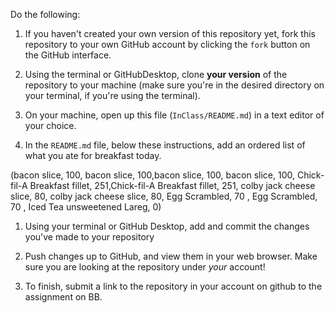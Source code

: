 Do the following:

1. If you haven't created your own version of this repository yet, fork this repository to your own GitHub account by clicking the `fork` button on the GitHub interface.

1. Using the terminal or GitHubDesktop, clone **your version** of the repository to your machine (make sure you're in the desired directory on your terminal, if you're using the terminal).

1. On your machine, open up this file (`InClass/README.md`) in a text editor of your choice.

1. In the `README.md` file, below these instructions, add an ordered list of what you ate for breakfast today.

(bacon slice, 100, bacon slice, 100,bacon slice, 100, bacon slice, 100, Chick-fil-A Breakfast fillet, 251,Chick-fil-A Breakfast fillet, 251, colby jack cheese slice, 80,  colby jack cheese slice, 80, Egg Scrambled, 70 , Egg Scrambled, 70 , Iced Tea unsweetened Lareg, 0)

1. Using your terminal or GitHub Desktop, add and commit the changes you've made to your repository

1. Push changes up to GitHub, and view them in your web browser. Make sure you are looking at the repository under _your_ account!

1. To finish, submit a link to the repository in your account on github to the assignment on BB. 

